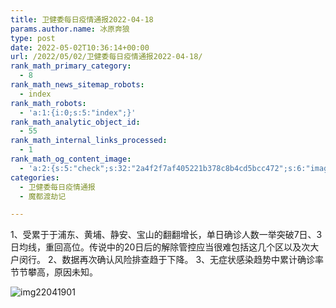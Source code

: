 ```yaml
---
title: 卫健委每日疫情通报2022-04-18
params.author.name: 冰原奔狼
type: post
date: 2022-05-02T10:36:14+00:00
url: /2022/05/02/卫健委每日疫情通报2022-04-18/
rank_math_primary_category:
  - 8
rank_math_news_sitemap_robots:
  - index
rank_math_robots:
  - 'a:1:{i:0;s:5:"index";}'
rank_math_analytic_object_id:
  - 55
rank_math_internal_links_processed:
  - 1
rank_math_og_content_image:
  - 'a:2:{s:5:"check";s:32:"2a4f2f7af405221b378c8b4cd5bcc472";s:6:"images";a:0:{}}'
categories:
  - 卫健委每日疫情通报
  - 魔都渡劫记

---
```

1、受累于于浦东、黄埔、静安、宝山的翻翻增长，单日确诊人数一举突破7日、3日均线，重回高位。传说中的20日后的解除管控应当很难包括这几个区以及次大户闵行。
2、数据再次确认风险排查趋于下降。
3、无症状感染趋势中累计确诊率节节攀高，原因未知。

<img decoding="async" src="https://i0.wp.com/s2.loli.net/2022/05/02/tuwByDoJs7PXCRQ.jpg?w=640&#038;ssl=1" alt="img22041901" data-recalc-dims="1" />
